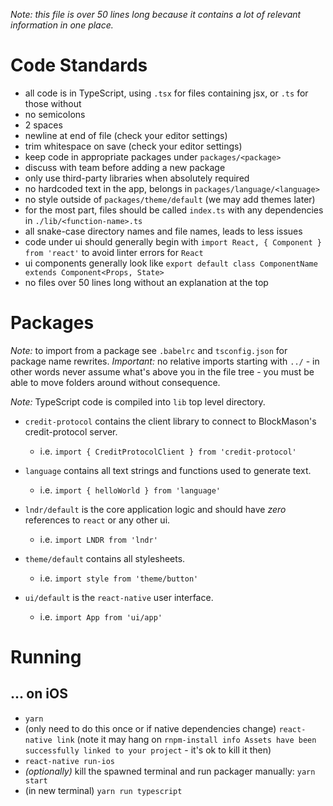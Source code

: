 _*Note:* this file is over 50 lines long because it contains a lot of relevant information in one place._

# Code Standards

- all code is in TypeScript, using `.tsx` for files containing jsx, or `.ts` for those without
- no semicolons
- 2 spaces
- newline at end of file (check your editor settings)
- trim whitespace on save (check your editor settings)
- keep code in appropriate packages under `packages/<package>`
- discuss with team before adding a new package
- only use third-party libraries when absolutely required
- no hardcoded text in the app, belongs in `packages/language/<language>`
- no style outside of `packages/theme/default` (we may add themes later)
- for the most part, files should be called `index.ts` with any dependencies in `./lib/<function-name>.ts`
- all snake-case directory names and file names, leads to less issues
- code under ui should generally begin with `import React, { Component } from 'react'` to avoid linter errors for `React`
- ui components generally look like `export default class ComponentName extends Component<Props, State>`
- no files over 50 lines long without an explanation at the top

# Packages

*Note:* to import from a package see `.babelrc` and `tsconfig.json` for package name rewrites. *Important:* no relative imports starting with `../` - in other words never assume what's above you in the file tree - you must be able to move folders around without consequence.

*Note:* TypeScript code is compiled into `lib` top level directory.

- `credit-protocol` contains the client library to connect to BlockMason's credit-protocol server.

  - i.e. `import { CreditProtocolClient } from 'credit-protocol'`

- `language` contains all text strings and functions used to generate text.

  - i.e. `import { helloWorld } from 'language'`

- `lndr/default` is the core application logic and should have *zero* references to `react` or any other ui.

  - i.e. `import LNDR from 'lndr'`

- `theme/default` contains all stylesheets.

  - i.e. `import style from 'theme/button'`

- `ui/default` is the `react-native` user interface.

  - i.e. `import App from 'ui/app'`

# Running

## ... on iOS

- `yarn`
- (only need to do this once or if native dependencies change) `react-native link` (note it may hang on `rnpm-install info Assets have been successfully linked to your project` - it's ok to kill it then)
- `react-native run-ios`
- _(optionally)_ kill the spawned terminal and run packager manually: `yarn start`
- (in new terminal) `yarn run typescript`
